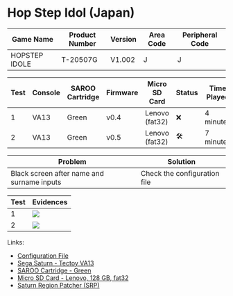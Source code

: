 # Hop Step Idol (Japan)

| Game Name     | Product Number | Version | Area Code | Peripheral Code |
| ------------- | -------------- | ------- | --------- | --------------- |
| HOPSTEP IDOLE | T-20507G       | V1.002  | J         | J               |

| Test | Console | SAROO Cartridge | Firmware | Micro SD Card  | Status              | Time Played |
| ---- | ------- | --------------- | -------- | -------------- | ------------------- | ----------- |
| 1    | VA13    | Green           | v0.4     | Lenovo (fat32) | :x:                 | 4 minutes   |
| 2    | VA13    | Green           | v0.5     | Lenovo (fat32) | :hammer_and_wrench: | 7 minutes   |

| Problem                                    | Solution                     |
| ------------------------------------------ | ---------------------------- |
| Black screen after name and surname inputs | Check the configuration file |

| Test | Evidences                                                                                        |
| ---- | ------------------------------------------------------------------------------------------------ |
| 1    | [![](https://img.youtube.com/vi/iU1h2TUz9zM/0.jpg)](https://www.youtube.com/watch?v=iU1h2TUz9zM) |
| 2    | [![](https://img.youtube.com/vi/RM0k6LuNU5s/0.jpg)](https://www.youtube.com/watch?v=RM0k6LuNU5s) |

Links:

- [Configuration File](https://github.com/williamdsw/saroo-configuration-list/blob/master/Regions/Retails/Japan/T-24903G/README.md)
- [Sega Saturn - Tectoy VA13](../../../../Info/Consoles/VA13/README.md)
- [SAROO Cartridge - Green](../../../../Info/Cartridges/RetroGameParadiseStore/1.32F/README.md)
- [Micro SD Card - Lenovo, 128 GB, fat32](../../../../Info/SdCards/Lenovo/128GB/fat32/README.md)
- [Saturn Region Patcher (SRP)](https://segaxtreme.net/resources/saturn-region-patcher.81/download)
